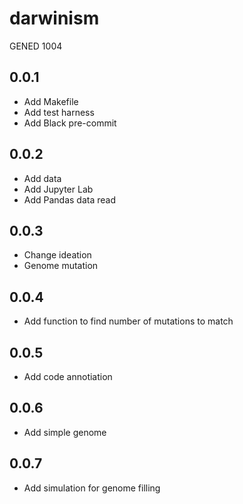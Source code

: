 # darwinism

GENED 1004

## 0.0.1

- Add Makefile
- Add test harness
- Add Black pre-commit

## 0.0.2

- Add data
- Add Jupyter Lab
- Add Pandas data read

## 0.0.3

- Change ideation
- Genome mutation

## 0.0.4

- Add function to find number of mutations to match

## 0.0.5

- Add code annotiation

## 0.0.6

- Add simple genome

## 0.0.7

- Add simulation for genome filling
